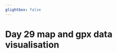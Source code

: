 ```yaml
---
glightbox: false
---
```


# Day 29 map and gpx data visualisation

<style> #map { width: auto; height: 400px; margin: 0;} </style>

<div id="map"></div>

<script> 
var mygpxurl = "/f3/assets/gpx/GPX29.gpx";
</script>

<script src="/f3/javascripts/mygpx.js"> </script>
